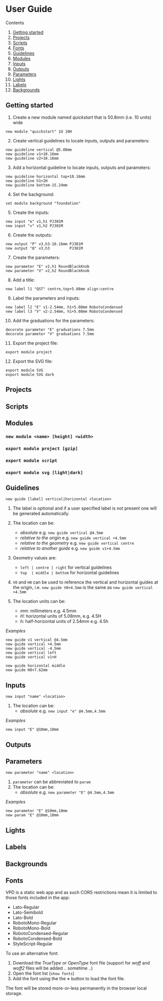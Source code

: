 # User Guide

Contents

1. [Getting started](#getting-started)
2. [Projects](#projects)
3. [Scripts](#scripts)
4. [Fonts](#fonts)
5. [Guidelines](#guidelines)
6. [Modules](#modules)
7. [Inputs](#inputs)
8. [Outputs](#outputs)
9. [Parameters](#parameters)
10. [Lights](#lights)
11. [Labels](#labels)
12. [Backgrounds](#backgrounds)

## Getting started

1. Create a new module named _quickstart_ that is 50.8mm (i.e. 10 units) wide
```
new module "quickstart" 1U 10H
```

2. Create vertical guidelines to locate inputs, outputs and parameters:
```
new guideline vertical @5.08mm
new guideline v1+10.16mm
new guideline v2+10.16mm
```

3. Add a horizontal guideline to locate inputs, outputs and parameters:
```
new guideline horizontal top+10.16mm
new guideline h1+2H
new guideline bottom-15.24mm
```

4. Set the background:
```
set module background "foundation"
```

5. Create the inputs:
```
new input "e" v1,h1 PJ301M
new input "v" v1,h2 PJ301M
```

6. Create the outputs:
```
new output "P" v3,h3-10.16mm PJ301M
new output "Q" v3,h3         PJ301M
```

7. Create the parameters:
```
new parameter "E" v2,h1 RoundBlackKnob
new parameter "V" v2,h2 RoundBlackKnob
```

8. Add a title:
```
new label l1 "QST" centre,top+5.08mm align:centre
```

9. Label the parameters and inputs:
```
new label l2 "E" v1-2.54mm, h1+5.08mm RobotoCondensed
new label l3 "V" v2-2.54mm, h1+5.08mm RobotoCondensed
```

10. Add the graduations for the parameters:
```
decorate parameter "E" graduations 7.5mm
decorate parameter "V" graduations 7.5mm
```

11. Export the project file:
```
export module project
```

12. Export the SVG file:
```
export module SVG 
export module SVG dark
```

## Projects

## Scripts

## Modules

### `new module <name> [height] <width>`

### `export module project [gzip]`

### `export module script`

### `export module svg [light|dark]`

## Guidelines

`new guide [label] vertical|horizontal <location>`

1. The label is optional and if a user specified label is not present one will be generated automatically.

2. The location can be:
   - _absolute_ e.g. `new guide vertical @4.5mm`
   - _relative to the origin_ e.g. `new guide vertical +4.5mm`
   - _relative to the geometry_ e.g. `new guide vertical centre`
   - _relative to another guide_ e.g. `new guide v1+4.5mm`

3. Geometry values are:
   - `left | centre | right` for vertical guidelines
   - `top  | middle | bottom` for horizontal guidelines

4. `V0` and `H0` can be used to reference the vertical and horizontal guides at the origin, i.e.
   `new guide V0+4.5mm` is the same as `new guide vertical +4.5mm`

5. The location units can be:
   - _mm_: millimeters e.g. 4.5mm
   - _H_: horizontal units of 5.08mm, e.g. 4.5H
   - _h_: half-horizontal units of 2.54mm e.g. 4.5h

_Examples_

```
new guide v1 vertical @4.5mm
new guide vertical +4.5mm
new guide vertical -4.5mm
new guide vertical left
new guide vertical v1+H

new guide horizontal middle
new guide H0+7.62mm
```   

## Inputs

`new input "name" <location>`

1. The location can be:
   - _absolute_ e.g. `new input "e" @4.5mm,4.5mm`

_Examples_
```
new input "E" @10mm,10mm
```

## Outputs

## Parameters

`new parameter "name" <location>`

1. `parameter` can be abbreviated to `param`
2. The location can be:
   - _absolute_ e.g. `new parameter "E" @4.5mm,4.5mm`

_Examples_
```
new parameter "E" @10mm,10mm
new param "E" @10mm,10mm
```

## Lights

## Labels

## Backgrounds

## Fonts

VPD is a static web app and as such CORS restrictions mean it is limited to those fonts included in the app:

- Lato-Regular
- Lato-Semibold
- Lato-Bold
- RobotoMono-Regular
- RobotoMono-Bold
- RobotoCondensed-Regular
- RobotoCondensed-Bold
- StyleScript-Regular

To use an alternative font:

1. Download the _TrueType_ or _OpenType_ font file (support for _woff_ and _woff2_ files will be added .. sometime ..)
2. Open the font list (`show fonts`)
3. Add the font using the the **+** button to load the font file.

The font will be stored more-or-less permanently in the browser local storage.

